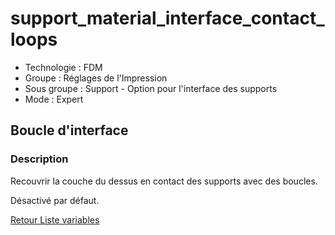 # support_material_interface_contact_loops

* Technologie : FDM
* Groupe : Réglages de l'Impression
* Sous groupe : Support - Option pour l'interface des supports
* Mode : Expert

## Boucle d'interface

### Description

Recouvrir la couche du dessus en contact des supports avec des boucles.

Désactivé par défaut.

[Retour Liste variables](variable_list.md)